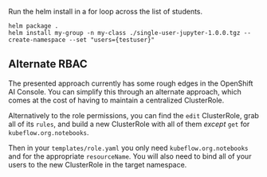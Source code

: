 Run the helm install in a for loop across the list of students.
```
helm package .
helm install my-group -n my-class ./single-user-jupyter-1.0.0.tgz --create-namespace --set "users={testuser}"
```

## Alternate RBAC

The presented approach currently has some rough edges in the OpenShift AI Console. You can simplify this through an alternate approach, which comes at the cost of having to maintain a centralized ClusterRole. 

Alternatively to the role permissions, you can find the `edit` ClusterRole, grab all of its `rules`, and build a new ClusterRole with all of them *except* `get` for `kubeflow.org.notebooks`.

Then in your `templates/role.yaml` you only need `kubeflow.org.notebooks` and for the appropriate `resourceName`. You will also need to bind all of your users to the new ClusterRole in the target namespace.